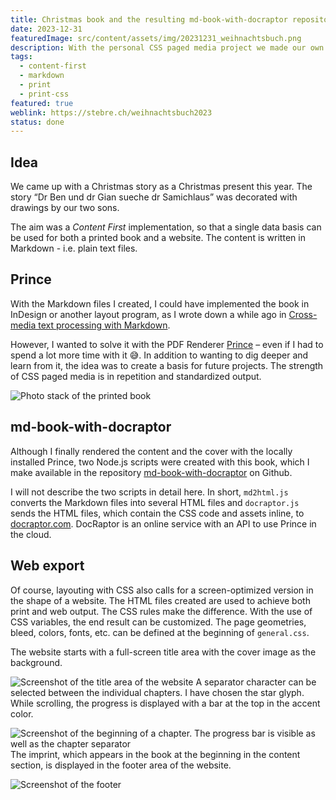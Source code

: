 ```yaml
---
title: Christmas book and the resulting md-book-with-docraptor repository
date: 2023-12-31
featuredImage: src/content/assets/img/20231231_weihnachtsbuch.png
description: With the personal CSS paged media project we made our own Christmas story into a present. It was converted into a PDF with the Prince Renderer and printed. The story can also be read digitally as a [responsive website](https://stebre.ch/weihnachtsbuch2023) [not translated to English].
tags:
  - content-first
  - markdown
  - print
  - print-css
featured: true
weblink: https://stebre.ch/weihnachtsbuch2023
status: done
---
```

## Idea

We came up with a Christmas story as a Christmas present this year. The story “Dr Ben und dr Gian sueche dr Samichlaus” was decorated with drawings by our two sons.

The aim was a *Content First* implementation, so that a single data basis can be used for both a printed book and a website. The content is written in Markdown - i.e. plain text files.

## Prince

With the Markdown files I created, I could have implemented the book in InDesign or another layout program, as I wrote down a while ago in [Cross-media text processing with Markdown](/en/blog/cross-media-text-processing-with-markdown/).

However, I wanted to solve it with the PDF Renderer [Prince](https://www.princexml.com/) – even if I had to spend a lot more time with it 😅. In addition to wanting to dig deeper and learn from it, the idea was to create a basis for future projects. The strength of CSS paged media is in repetition and standardized output.

![Photo stack of the printed book](../../assets/img/20231231_weihnachtsbuch_1.png)

## md-book-with-docraptor

Although I finally rendered the content and the cover with the locally installed Prince, two Node.js scripts were created with this book, which I make available in the repository [md-book-with-docraptor](https://github.com/stebrech/md-book-with-docraptor) on Github.

I will not describe the two scripts in detail here. In short, `md2html.js` converts the Markdown files into several HTML files and `docraptor.js` sends the HTML files, which contain the CSS code and assets inline, to [docraptor.com](https://docraptor.com/). DocRaptor is an online service with an API to use Prince in the cloud.

## Web export

Of course, layouting with CSS also calls for a screen-optimized version in the shape of a website. The HTML files created are used to achieve both print and web output. The CSS rules make the difference. With the use of CSS variables, the end result can be customized. The page geometries, bleed, colors, fonts, etc. can be defined at the beginning of `general.css`.

The website starts with a full-screen title area with the cover image as the background.

![Screenshot of the title area of the website](../../assets/img/20231231_weihnachtsbuch_2.png)
A separator character can be selected between the individual chapters. I have chosen the star glyph. While scrolling, the progress is displayed with a bar at the top in the accent color.

![Screenshot of the beginning of a chapter. The progress bar is visible as well as the chapter separator](../../assets/img/20231231_weihnachtsbuch_3.png)
The imprint, which appears in the book at the beginning in the content section, is displayed in the footer area of the website.

![Screenshot of the footer](../../assets/img/20231231_weihnachtsbuch_4.png)
